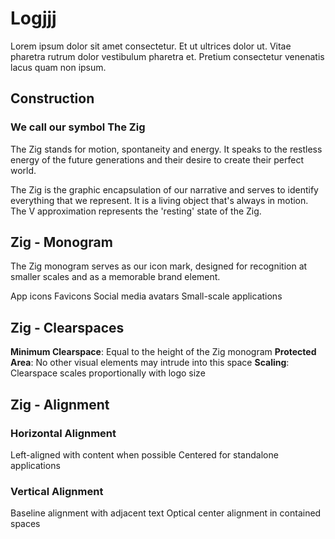 <h1><strong>Logjjj</strong></h1><p>Lorem ipsum dolor sit amet consectetur. Et ut ultrices dolor ut. Vitae pharetra rutrum dolor vestibulum pharetra et. Pretium consectetur venenatis lacus quam non ipsum.</p><h2><strong>Construction</strong></h2><p></p><h3><strong>We call our symbol The Zig</strong></h3><p>The Zig stands for motion, spontaneity and energy. It speaks to the restless energy of the future generations and their desire to create their perfect world.</p><p>The Zig is the graphic encapsulation of our narrative and serves to identify everything that we represent. It is a living object that's always in motion. The V approximation represents the 'resting' state of the Zig.</p><h2><strong>Zig - Monogram</strong></h2><p></p><p>The Zig monogram serves as our icon mark, designed for recognition at smaller scales and as a memorable brand element.</p><p>App icons Favicons Social media avatars Small-scale applications</p><h2><strong>Zig - Clearspaces</strong></h2><p></p><p><strong>Minimum Clearspace</strong>: Equal to the height of the Zig monogram <strong>Protected Area</strong>: No other visual elements may intrude into this space <strong>Scaling</strong>: Clearspace scales proportionally with logo size</p><h2><strong>Zig - Alignment</strong></h2><p></p><h3><strong>Horizontal Alignment</strong></h3><p>Left-aligned with content when possible Centered for standalone applications</p><h3><strong>Vertical Alignment</strong></h3><p>Baseline alignment with adjacent text Optical center alignment in contained spaces</p>